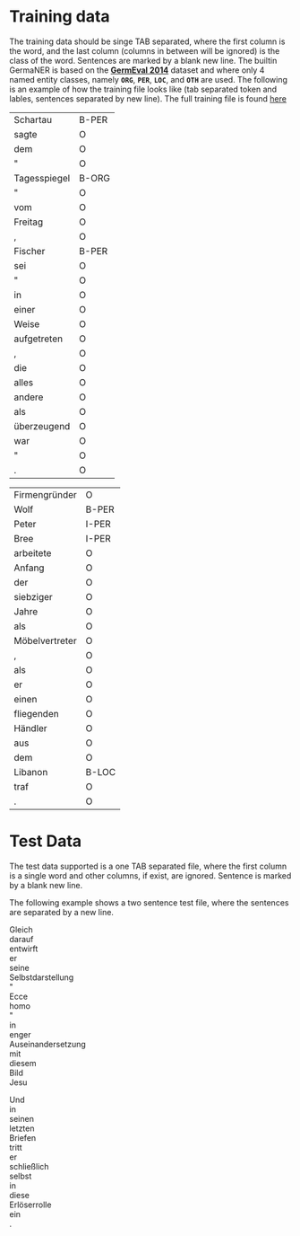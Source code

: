 # Training data

The training data should be singe TAB separated, where the first column is the word, and the last column (columns in between will be ignored) is the class of the word. Sentences are marked by a blank new line. The builtin GermaNER is based on the **[GermEval 2014](https://sites.google.com/site/germeval2014ner/)** dataset and where only 4 named entity classes, namely **`ORG`**, **`PER`**, **`LOC`**, and **`OTH`** are used.
The following is an example of how the training file looks like (tab separated token and lables, sentences separated by new line). The full training file is found [here](https://github.com/tudarmstadt-lt/GermaNER/releases/download/germaNER0.9.1/full_train.tsv)

|              |       | 
|--------------|-------| 
| Schartau     | B-PER | 
| sagte        | O     | 
| dem          | O     | 
| "            | O     | 
| Tagesspiegel | B-ORG | 
| "            | O     | 
| vom          | O     | 
| Freitag      | O     | 
| ,            | O     | 
| Fischer      | B-PER | 
| sei          | O     | 
| "            | O     | 
| in           | O     | 
| einer        | O     | 
| Weise        | O     | 
| aufgetreten  | O     | 
| ,            | O     | 
| die          | O     | 
| alles        | O     | 
| andere       | O     | 
| als          | O     | 
| überzeugend  | O     | 
| war          | O     | 
| "            | O     | 
| .            | O     | 



|                |       | 
|----------------|-------| 
| Firmengründer  | O     | 
| Wolf           | B-PER | 
| Peter          | I-PER | 
| Bree           | I-PER | 
| arbeitete      | O     | 
| Anfang         | O     | 
| der            | O     | 
| siebziger      | O     | 
| Jahre          | O     | 
| als            | O     | 
| Möbelvertreter | O     | 
| ,              | O     | 
| als            | O     | 
| er             | O     | 
| einen          | O     | 
| fliegenden     | O     | 
| Händler        | O     | 
| aus            | O     | 
| dem            | O     | 
| Libanon        | B-LOC | 
| traf           | O     | 
| .              | O     | 


# Test Data

The test data supported is a one TAB separated file, where the first column is a single word and other columns, if exist, are ignored. Sentence is marked by a blank new line.

The following example shows a two sentence test file, where the sentences are separated by a new line.


Gleich  
darauf  
entwirft  
er  
seine  
Selbstdarstellung  
"  
Ecce  
homo  
"  
in  
enger  
Auseinandersetzung  
mit  
diesem  
Bild  
Jesu  

Und  
in  
seinen   
letzten  
Briefen  
tritt  
er  
schließlich  
selbst  
in  
diese  
Erlöserrolle  
ein  
.  
 
